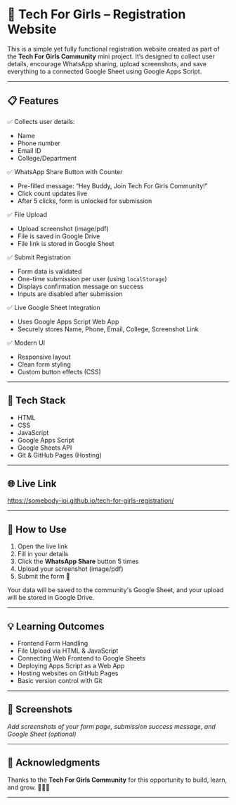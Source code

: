# 🚀 Tech For Girls – Registration Website

This is a simple yet fully functional registration website created as part of the **Tech For Girls Community** mini project. It’s designed to collect user details, encourage WhatsApp sharing, upload screenshots, and save everything to a connected Google Sheet using Google Apps Script.

---

## 📋 Features

✅ Collects user details:  
- Name  
- Phone number  
- Email ID  
- College/Department  

✅ WhatsApp Share Button with Counter  
- Pre-filled message: “Hey Buddy, Join Tech For Girls Community!”  
- Click count updates live  
- After 5 clicks, form is unlocked for submission  

✅ File Upload  
- Upload screenshot (image/pdf)  
- File is saved in Google Drive  
- File link is stored in Google Sheet  

✅ Submit Registration  
- Form data is validated  
- One-time submission per user (using `localStorage`)  
- Displays confirmation message on success  
- Inputs are disabled after submission  

✅ Live Google Sheet Integration  
- Uses Google Apps Script Web App  
- Securely stores Name, Phone, Email, College, Screenshot Link  

✅ Modern UI  
- Responsive layout  
- Clean form styling  
- Custom button effects (CSS)

---

## 🔧 Tech Stack

- HTML  
- CSS  
- JavaScript  
- Google Apps Script  
- Google Sheets API  
- Git & GitHub Pages (Hosting)

---

## 🌐 Live Link

https://somebody-ioi.github.io/tech-for-girls-registration/

---

## 📁 How to Use

1. Open the live link  
2. Fill in your details  
3. Click the **WhatsApp Share** button 5 times  
4. Upload your screenshot (image/pdf)  
5. Submit the form 🎉  

Your data will be saved to the community's Google Sheet, and your upload will be stored in Google Drive.

---

## 💡 Learning Outcomes

- Frontend Form Handling  
- File Upload via HTML & JavaScript  
- Connecting Web Frontend to Google Sheets  
- Deploying Apps Script as a Web App  
- Hosting websites on GitHub Pages  
- Basic version control with Git  

---

## 📸 Screenshots

_Add screenshots of your form page, submission success message, and Google Sheet (optional)_  

---

## 🙌 Acknowledgments

Thanks to the **Tech For Girls Community** for this opportunity to build, learn, and grow. 💪🏻✨

---

